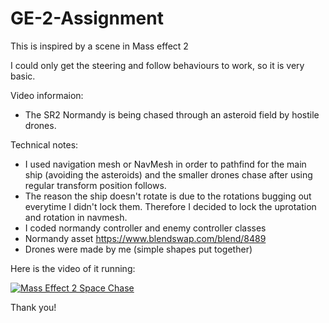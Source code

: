 # GE-2-Assignment

This is inspired by a scene in Mass effect 2

I could only get the steering and follow behaviours to work, so it is very basic. 

Video informaion:
- The SR2 Normandy is being chased through an asteroid field by hostile drones. 

Technical notes:
- I used navigation mesh or NavMesh in order to pathfind for the main ship (avoiding the asteroids) and the smaller drones chase after using regular transform position follows. 
- The reason the ship doesn't rotate is due to the rotations bugging out everytime I didn't lock them. Therefore I decided to lock the uprotation and rotation in navmesh.
- I coded normandy controller and enemy controller classes
- Normandy asset https://www.blendswap.com/blend/8489 
- Drones were made by me (simple shapes put together)

Here is the video of it running: 

[![Mass Effect 2 Space Chase](https://i9.ytimg.com/vi_webp/1gwCt6TTt_w/mqdefault.webp?time=1621518300000&sqp=CNzPmYUG&rs=AOn4CLALwrJQ4XF9fhK9cQzuDJc0rVmC2w)](https://youtu.be/1gwCt6TTt_w "Video of scene")

Thank you!

